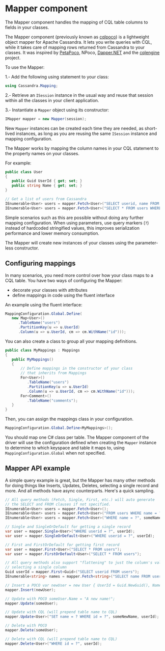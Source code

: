# Mapper component

The Mapper component handles the mapping of CQL table columns to fields in your classes.

The Mapper component (previously known as [cqlpoco][cqlpoco]) is a lightweight object mapper for Apache Cassandra. It
lets you write queries with CQL, while it takes care of mapping rows returned from Cassandra to your classes.
It was inspired by [PetaPoco][petapoco], NPoco, [Dapper.NET][dapper] and the [cqlengine][cqlengine] project.

To use the Mapper:

1.- Add the following using statement to your class:

```csharp
using Cassandra.Mapping;
```

2.- Retrieve an `ISession` instance in the usual way and reuse that session within all the classes in your client
application.

3.- Instantiate a `Mapper` object using its constructor:

```csharp
IMapper mapper = new Mapper(session);
```

New `Mapper` instances can be created each time they are needed, as short-lived instances, as long as you are
reusing the same `ISession` instance and mapping configuration.

The Mapper works by mapping the column names in your CQL statement to the property names on your classes.

For example:

```csharp
public class User
{
   public Guid UserId { get; set; }
   public string Name { get; set; }
}

// Get a list of users from Cassandra
IEnumerable<User> users = mapper.Fetch<User>("SELECT userid, name FROM users");
IEnumerable<User> users = mapper.Fetch<User>("SELECT * FROM users WHERE name = ?", someName);
```

Simple scenarios such as this are possible without doing any further mapping configuration. When using parameters, 
use query markers (`?`) instead of hardcoded stringified values, this improves serialization performance and lower
memory consumption.

The Mapper will create new instances of your classes using the parameter-less constructor.

## Configuring mappings

In many scenarios, you need more control over how your class maps to a CQL table. You have two ways of configuring the
Mapper:

- decorate your classes with attributes
- define mappings in code using the fluent interface

An example using the fluent interface:

```csharp
MappingConfiguration.Global.Define(
   new Map<User>()
      .TableName("users")
      .PartitionKey(u => u.UserId)
      .Column(u => u.UserId, cm => cm.WithName("id")));
```

You can also create a class to group all your mapping definitions.

```csharp
public class MyMappings : Mappings
{
   public MyMappings()
   {
       // Define mappings in the constructor of your class
       // that inherits from Mappings
       For<User>()
          .TableName("users")
          .PartitionKey(u => u.UserId)
          .Column(u => u.UserId, cm => cm.WithName("id")));
       For<Comment>()
          .TableName("comments");
   }
}
```

Then, you can assign the mappings class in your configuration.

```csharp
MappingConfiguration.Global.Define<MyMappings>();
```

You should map one C# class per table. The Mapper component of the driver will use the configuration defined 
when creating the `Mapper` instance to determine to which keyspace and table it maps to, using 
`MappingConfiguration.Global` when not specified.

## Mapper API example 

A simple query example is great, but the Mapper has many other methods for doing things like Inserts, Updates, Deletes,
selecting a single record and more. And all methods have async counterparts. Here's a quick sampling.

```csharp
// All query methods (Fetch, Single, First, etc.) will auto generate
// the SELECT and FROM clauses if not specified.
IEnumerable<User> users = mapper.Fetch<User>();
IEnumerable<User> users = mapper.Fetch<User>("FROM users WHERE name = ?", someName);
IEnumerable<User> users = mapper.Fetch<User>("WHERE name = ?", someName);

// Single and SingleOrDefault for getting a single record 
var user = mapper.Single<User>("WHERE userid = ?", userId); 
var user = mapper.SingleOrDefault<User>("WHERE userid = ?", userId);

// First and FirstOrDefault for getting first record 
var user = mapper.First<User>("SELECT * FROM users"); 
var user = mapper.FirstOrDefault<User>("SELECT * FROM users");

// All query methods also support "flattening" to just the column's value type when 
// selecting a single column 
Guid userId = mapper.First<Guid>("SELECT userid FROM users"); 
IEnumerable<string> names = mapper.Fetch<string>("SELECT name FROM users");

// Insert a POCO var newUser = new User { UserId = Guid.NewGuid(), Name = "SomeNewUser" }; 
mapper.Insert(newUser);

// Update with POCO someUser.Name = "A new name!"; 
mapper.Update(someUser);

// Update with CQL (will prepend table name to CQL) 
mapper.Update<User>("SET name = ? WHERE id = ?", someNewName, userId);

// Delete with POCO 
mapper.Delete(someUser);

// Delete with CQL (will prepend table name to CQL) 
mapper.Delete<User>("WHERE id = ?", userId);
```

[cqlpoco]: https://github.com/LukeTillman/cqlpoco
[dapper]: https://github.com/StackExchange/dapper-dot-net
[petapoco]: https://github.com/toptensoftware/PetaPoco
[cqlengine]: https://github.com/cqlengine/cqlengine